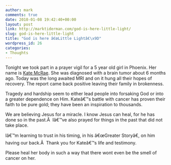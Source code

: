 ```yaml
---
author: mark
comments: true
date: 2010-01-08 19:42:40+00:00
layout: post
link: http://marktiderman.com/god-is-here-little-light/
slug: god-is-here-little-light
title: "God is here â€œLittle Lightâ€\x9D"
wordpress_id: 26
categories:
- Thoughts
---
```


Tonight we took part in a prayer vigil for a 5 year old girl in Phoenix. Her name is [Kate McRae](http://prayforkate.com/#/home-page/). She was diagnosed with a brain tumor about 6 months ago. Today was the long awaited MRI and on it hung all their hopes of recovery. The report came back positive leaving their family in brokenness.

Tragedy and hardship seem to either lead people into forsaking God or into a greater dependence on Him. Kateâ€™s battle with cancer has proven their faith to be pure gold; they have been an inspiration to thousands.

We are believing Jesus for a miracle. I know Jesus can heal, for he has done so in the past.Â  Iâ€™ve also prayed for things in the past that did not take place.

Iâ€™m learning to trust in his timing, in his â€œGreater Storyâ€, on him having our back.Â  Thank you for Kateâ€™s life and testimony.

Please heal her body in such a way that there wont even be the smell of cancer on her.
